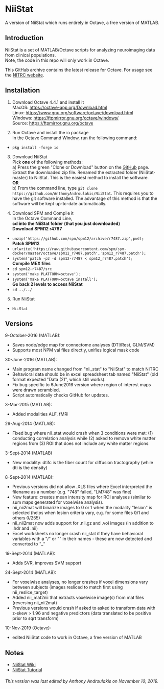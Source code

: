 # NiiStat     
A version of NiiStat which runs entirely in Octave, a free version of MATLAB.  

## Introduction
NiiStat is a set of MATLAB/Octave scripts for analyzing neuroimaging data from clinical populations.       
Note, the code in this repo will only work in Octave.

This GitHub archive contains the latest release for Octave. For usage see the [NITRC website](http://www.nitrc.org/projects/NiiStat/).
     
## Installation     
1) Download Octave 4.4.1 and install it     
MacOS: https://octave-app.org/Download.html     
Linux: https://www.gnu.org/software/octave/download.html     
Windows: https://ftpmirror.gnu.org/octave/windows/     
Source: https://ftpmirror.gnu.org/octave        
          
2) Run Octave and install the io package       
In the Octave Command Window, run the following command:       
+ `pkg install -forge io`       
          
3) Download NiiStat     
Pick __one__ of the following methods:       
a) Press the green "Clone or Download" button on the [GitHub](https://github.com/AnthonyAndroulakis/NiiStat) page. Extract the downloaded zip file. Renamed the extracted folder (NiiStat-master) to NiiStat. This is the easiest method to install the software.     
__OR__       
b) From the command line, type `git clone https://github.com/AnthonyAndroulakis/NiiStat`. This requires you to have the git software installed. The advantage of this method is that the software will be kept up-to-date automatically.      
         
4) Download SPM and Compile it     
In the Octave Command Line,        
__cd into the NiiStat folder (that you just downloaded)__      
__Download SPM12 r4787__       
+ `unzip('https://github.com/spm/spm12/archive/r7487.zip',pwd);`         
__Patch SPM12__      
+ `urlwrite('https://raw.githubusercontent.com/spm/spm-docker/master/octave/spm12_r7487.patch','spm12_r7487.patch');`     
+ `system('patch -p3 -d spm12-r7487 < spm12_r7487.patch');`      
__Compile MEX files__      
+ `cd spm12-r7487/src`      
+ `system('make PLATFORM=octave');`      
+ `system('make PLATFORM=octave install');`      
__Go back 2 levels to access NiiStat__         
+ `cd ../../`     
           
5) Run NiiStat
+ `NiiStat`     

## Versions

9-October-2016 (MATLAB):
 - Saves node/edge map for connectome analyses (DTI/Rest, GLM/SVM)
 - Supports most NPM val files directly, unifies logical mask code

30-June-2016 (MATLAB):
 - Main program name changed from "nii_stat" to "NiiStat" to match NITRC
 - Behavioral data should be in excel spreadsheet tab named "NiiStat" (old format expected "Data (2)", which still works).
 - Fix bug specific to 6June2016 version where region of interest maps were drawn scrambled.
 - Script automatically checks GitHub for updates.

3-Mar-2015 (MATLAB):
 - Added modalities ALF, fMRI

29-Aug-2014 (MATLAB):
 - Fixed bug where nii_stat would crash when 3 conditions were met: (1) conducting correlation analysis while (2) asked to remove white matter regions from (3) ROI that does not include any white matter regions

3-Sept-2014 (MATLAB)
 - New modality: dtifc is the fiber count for diffusion tractography (while dti is the density)

8-Sept-2014 (MATLAB):
 - Previous versions did not allow .XLS files where Excel interpreted the filename as a number (e.g. "748" failed, "LM748" was fine)
 - New feature: creates mean intensity map for ROI analyses (similar to sum maps generated for voxelwise analysis).
 - nii_nii2mat will binarize images to 0 or 1 when the modality "lesion" is selected (helps when lesion criteria vary, e.g. for some files 0/1 and others 0/255)
 - nii_nii2mat now adds support for .nii.gz and .voi images (in addition to .hdr and .nii)
 - Excel worksheets no longer crash nii_stat if they have behavioral variables with a "/" or "\" in their names - these are now detected and converted to "_"

19-Sept-2014 (MATLAB):
 - Adds SVR, improves SVM support

24-Sept-2014 (MATLAB):
 - For voxelwise analyses, no longer crashes if voxel dimensions vary between subjects (images resliced to match first using nii_reslice_target)
 - Added nii_mat2nii that extracts voxelwise image(s) from mat files (reversing nii_nii2mat)
 - Previous versions would crash if asked to asked to transform data with z-skew > 1.96 and negative predictors (data translated to be positive prior to sqrt transform)

10-Nov-2019 (Octave):
 - edited NiiStat code to work in Octave, a free version of MATLAB

## Notes

 - [NiiStat Wiki](https://www.nitrc.org/plugins/mwiki/index.php/niistat:MainPage)
 - [NiiStat Tutorial](https://www.nitrc.org/plugins/mwiki/index.php/niistat:TutorialPage)
 
 ###### This version was last edited by Anthony Androulakis on November 10, 2019.
